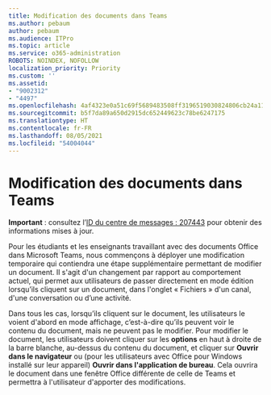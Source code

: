 ```yaml
---
title: Modification des documents dans Teams
ms.author: pebaum
author: pebaum
ms.audience: ITPro
ms.topic: article
ms.service: o365-administration
ROBOTS: NOINDEX, NOFOLLOW
localization_priority: Priority
ms.custom: ''
ms.assetid:
- "9002312"
- "4497"
ms.openlocfilehash: 4af4323e0a51c69f5689483508ff3196519030824806cb24a1157b61daefa2cf
ms.sourcegitcommit: b5f7da89a650d2915dc652449623c78be6247175
ms.translationtype: HT
ms.contentlocale: fr-FR
ms.lasthandoff: 08/05/2021
ms.locfileid: "54004044"
---
```

# <a name="editing-documents-in-teams"></a>Modification des documents dans Teams

**Important** : consultez l’[ID du centre de messages : 207443](https://admin.microsoft.com/Adminportal/Home?source=applauncher#MessageCenter?id=MC207443) pour obtenir des informations mises à jour. 

Pour les étudiants et les enseignants travaillant avec des documents Office dans Microsoft Teams, nous commençons à déployer une modification temporaire qui contiendra une étape supplémentaire permettant de modifier un document. Il s'agit d'un changement par rapport au comportement actuel, qui permet aux utilisateurs de passer directement en mode édition lorsqu’ils cliquent sur un document, dans l'onglet « Fichiers » d'un canal, d'une conversation ou d’une activité.

Dans tous les cas, lorsqu’ils cliquent sur le document, les utilisateurs le voient d'abord en mode affichage, c’est-à-dire qu’ils peuvent voir le contenu du document, mais ne peuvent pas le modifier. Pour modifier le document, les utilisateurs doivent cliquer sur les **options** en haut à droite de la barre blanche, au-dessus du contenu du document, et cliquer sur **Ouvrir dans le navigateur** ou (pour les utilisateurs avec Office pour Windows installé sur leur appareil) **Ouvrir dans l'application de bureau**. Cela ouvrira le document dans une fenêtre Office différente de celle de Teams et permettra à l'utilisateur d'apporter des modifications.
